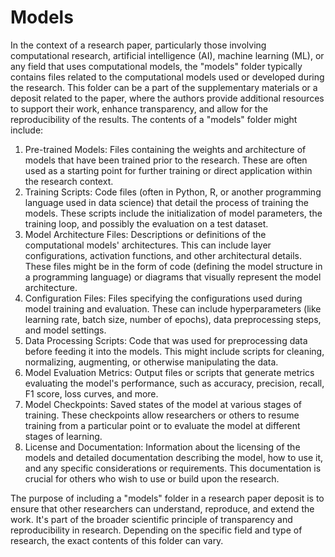 # Models

In the context of a research paper, particularly those involving computational research, artificial intelligence (AI), machine learning (ML), or any field that uses computational models, the "models" folder typically contains files related to the computational models used or developed during the research. This folder can be a part of the supplementary materials or a deposit related to the paper, where the authors provide additional resources to support their work, enhance transparency, and allow for the reproducibility of the results. The contents of a "models" folder might include:

1. Pre-trained Models: Files containing the weights and architecture of models that have been trained prior to the research. These are often used as a starting point for further training or direct application within the research context. 
2. Training Scripts: Code files (often in Python, R, or another programming language used in data science) that detail the process of training the models. These scripts include the initialization of model parameters, the training loop, and possibly the evaluation on a test dataset.
3. Model Architecture Files: Descriptions or definitions of the computational models' architectures. This can include layer configurations, activation functions, and other architectural details. These files might be in the form of code (defining the model structure in a programming language) or diagrams that visually represent the model architecture.
4. Configuration Files: Files specifying the configurations used during model training and evaluation. These can include hyperparameters (like learning rate, batch size, number of epochs), data preprocessing steps, and model settings.
5. Data Processing Scripts: Code that was used for preprocessing data before feeding it into the models. This might include scripts for cleaning, normalizing, augmenting, or otherwise manipulating the data.
6. Model Evaluation Metrics: Output files or scripts that generate metrics evaluating the model's performance, such as accuracy, precision, recall, F1 score, loss curves, and more.
7. Model Checkpoints: Saved states of the model at various stages of training. These checkpoints allow researchers or others to resume training from a particular point or to evaluate the model at different stages of learning.
8. License and Documentation: Information about the licensing of the models and detailed documentation describing the model, how to use it, and any specific considerations or requirements. This documentation is crucial for others who wish to use or build upon the research.

The purpose of including a "models" folder in a research paper deposit is to ensure that other researchers can understand, reproduce, and extend the work. It's part of the broader scientific principle of transparency and reproducibility in research. Depending on the specific field and type of research, the exact contents of this folder can vary.
